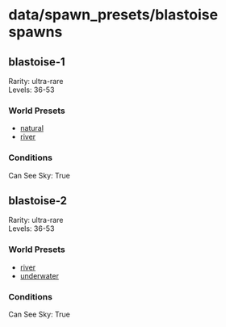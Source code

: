 # data/spawn_presets/blastoise spawns  
  
## blastoise-1  
Rarity: ultra-rare  
Levels: 36-53  
  
### World Presets  
* [natural](data/spawn_data/natural.md)  
* [river](data/spawn_data/river.md)  
  
### Conditions  
Can See Sky: True  
  
## blastoise-2  
Rarity: ultra-rare  
Levels: 36-53  
  
### World Presets  
* [river](data/spawn_data/river.md)  
* [underwater](data/spawn_data/underwater.md)  
  
### Conditions  
Can See Sky: True  
